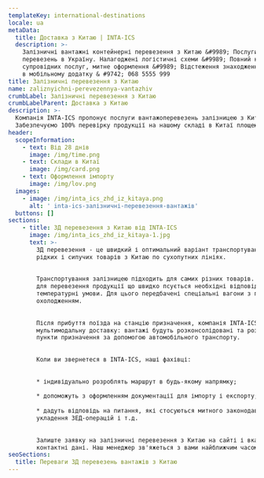 ```yaml
---
templateKey: international-destinations
locale: ua
metaData:
  title: Доставка з Китаю | INTA-ICS
  description: >-
    Залізничні вантажні контейнерні перевезення з Китаю &#9989; Послуги З/Д
    перевезень в Україну. Налагоджені логістичні схеми &#9989; Повний комплекс
    супровідних послуг, митне оформлення &#9989; Відстеження знаходження вантажу
    в мобільному додатку & #9742; 068 5555 999
title: Залізничні перевезення з Китаю
name: zaliznyichni-perevezennya-vantazhiv
crumbLabel: Залізничні перевезення з Китаю
crumbLabelParent: Доставка з Китаю
description: >-
  Компанія INTA-ICS пропонує послуги вантажоперевезень залізницею з Китаю.
  Забезпечуємо 100% перевірку продукції на нашому складі в Китаї площею 5000 м².
header:
  scopeInformation:
    - text: Від 28 днів
      image: /img/time.png
    - text: Cклади в Китаї
      image: /img/card.png
    - text: Оформлення імпорту
      image: /img/lov.png
  images:
    - image: /img/inta_ics_zhd_iz_kitaya.png
      alt: ' inta-ics-залізничні-перевезення-вантажів'
  buttons: []
sections:
    - title: ЗД перевезення з Китаю від INTA-ICS
      image: /img/inta_ics_zhd_iz_kitaya-1.jpg
      text: >-
        ЗД перевезення - це швидкий і оптимальний варіант транспортування великих,
        рідких і сипучих товарів з Китаю по сухопутних лініях.
    
    
        Транспортування залізницею підходить для самих різних товарів. Наприклад,
        для перевезення продукції що швидко псується необхідні відповідні
        температурні умови. Для цього передбачені спеціальні вагони з підігрівом або
        охолодженням.
    
    
        Після прибуття поїзда на станцію призначення, компанія INTA-ICS виконає
        мультимодальну доставку: вантажі будуть розконсолідовані та розвезені в
        пункти призначення за допомогою автомобільного транспорту.
    
    
        Коли ви звернетеся в INTA-ICS, наші фахівці:
    
    
        * індивідуально розроблять маршрут в будь-якому напрямку;
    
        * допоможуть з оформленням документації для імпорту і експорту;
    
        * дадуть відповідь на питання, які стосуються митного законодавства,
        укладення ЗЕД-операцій і т.д.
    
    
        Залиште заявку на залізничні перевезення з Китаю на сайті і вкажіть
        контактні дані. Наш менеджер зв'яжеться з вами найближчим часом.
seoSections:
  title: Переваги ЗД перевезень вантажів з Китаю
---
```

